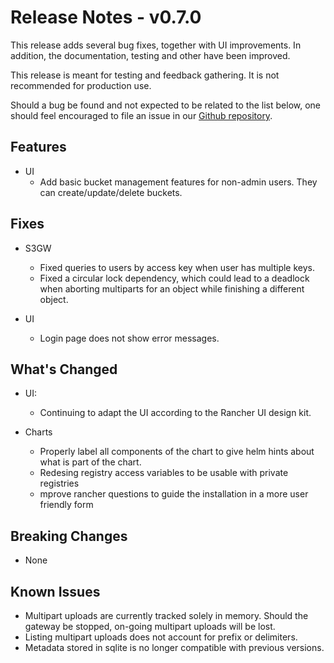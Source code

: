 # Release Notes - v0.7.0

This release adds several bug fixes, together with UI improvements. In
addition, the documentation, testing and other have been improved.

This release is meant for testing and feedback gathering. It is not recommended
for production use.

Should a bug be found and not expected to be related to the list below, one
should feel encouraged to file an issue in our
[Github repository](https://github.com/aquarist-labs/s3gw/issues/new/choose).

## Features

- UI
  - Add basic bucket management features for non-admin users.
    They can create/update/delete buckets.

## Fixes

- S3GW
  - Fixed queries to users by access key when user has multiple keys.
  - Fixed a circular lock dependency, which could lead to a deadlock when
    aborting multiparts for an object while finishing a different object.

- UI
  - Login page does not show error messages.

## What's Changed

- UI:
  - Continuing to adapt the UI according to the Rancher UI design kit.

- Charts
  - Properly label all components of the chart to give helm hints about what is part
    of the chart.
  - Redesing registry access variables to be usable with private registries
  - mprove rancher questions to guide the installation in a more user friendly form

## Breaking Changes

- None

## Known Issues

- Multipart uploads are currently tracked solely in memory. Should the gateway
  be stopped, on-going multipart uploads will be lost.
- Listing multipart uploads does not account for prefix or delimiters.
- Metadata stored in sqlite is no longer compatible with previous versions.
